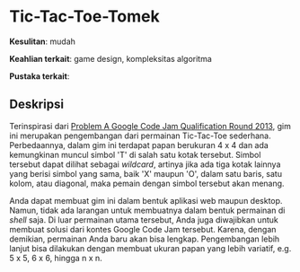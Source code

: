 # Tic-Tac-Toe-Tomek

**Kesulitan**: mudah

**Keahlian terkait**: game design, kompleksitas algoritma

**Pustaka terkait**:

## Deskripsi

Terinspirasi dari [Problem A Google Code Jam Qualification Round 2013](https://code.google.com/codejam/contest/2270488/dashboard),
gim ini merupakan pengembangan dari permainan Tic-Tac-Toe sederhana. Perbedaannya,
dalam gim ini terdapat papan berukuran 4 x 4 dan ada kemungkinan muncul simbol
'T' di salah satu kotak tersebut. Simbol tersebut dapat dilihat sebagai *wildcard*,
artinya jika ada tiga kotak lainnya yang berisi simbol yang sama, baik 'X' maupun 'O',
dalam satu baris, satu kolom, atau diagonal, maka pemain dengan simbol tersebut
akan menang.

Anda dapat membuat gim ini dalam bentuk aplikasi web maupun desktop. Namun,
tidak ada larangan untuk membuatnya dalam bentuk permainan di *shell* saja.
Di luar permainan utama tersebut, Anda juga diwajibkan untuk membuat solusi dari
kontes Google Code Jam tersebut. Karena, dengan demikian, permainan Anda baru akan
bisa lengkap. Pengembangan lebih lanjut bisa dilakukan dengan membuat ukuran papan
yang lebih variatif, e.g. 5 x 5, 6 x 6, hingga n x n.
